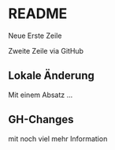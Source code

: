 # README

Neue Erste Zeile

Zweite Zeile via GitHub

## Lokale Änderung
Mit einem Absatz
...
## GH-Changes
mit noch viel mehr Information
